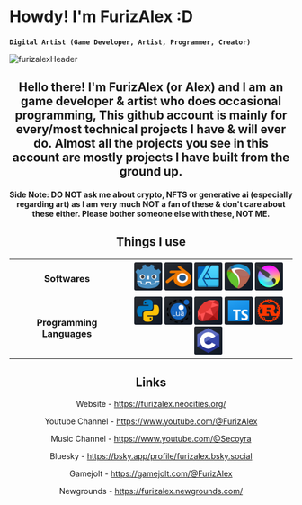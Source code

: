  # Howdy! I'm FurizAlex :D
**`Digital Artist (Game Developer, Artist, Programmer, Creator)`**

  ![furizalexHeader](https://github.com/user-attachments/assets/baee14b3-a42e-469a-8cdc-3eff1ffb129a)
<div style="text-align: center;">
 <h2>
  Hello there! I'm FurizAlex (or Alex) and I am an game developer & artist who does occasional programming,
  This github account is mainly for every/most technical projects I have & will ever do.
  Almost all the projects you see in this account are mostly projects I have built from the ground up.
</h2>
<h4>
  Side Note: DO NOT ask me about crypto, NFTS or generative ai (especially regarding art) as I am very much NOT a fan of these
  & don't care about these either. Please bother someone else with these, NOT ME.
</h4>
 
## Things I use
 
<table>
 <tr><td><h3>Softwares</h3></td><td>
  <span title="Godot">
   <img src='github_godotIcon.png' width="50">
  </span> <span title="Blender">
   <img src='github_blenderIcon.png' width="50">
  </span> <span title="Affinity Designer">
   <img src='github_affinitydesignerIcon.png' width="50">
  </span> <span title="Reaper">
   <img src='github_reaperIcon.png' width="50">
  </span> <span title="Krita.png">
   <img src='github_kritaIcon.png' width="50">
  </span>
 </td></tr>
 <tr><td><h3>Programming Languages</h3></td><td>
  <span title="Python">
   <img src='github_pythonIcon.png' width="50">
  </span> <span title="Lua">
   <img src='github_luaIcon.png' width="50">
  </span> <span title="Ruby">
   <img src='github_rubyIcon.png' width="50">
  </span> <span title="TypeScript">
   <img src='github_typescriptIcon.png' width="50">
  </span> <span title="Rust">
   <img src='github_rustIcon.png' width="50">
  </span> <span title="C">
   <img src='github_cIcon.png' width="50">
  </span>
 </td></tr>
 </table>
 
 ## Links
  Website - https://furizalex.neocities.org/
 
  Youtube Channel - https://www.youtube.com/@FurizAlex
 
  Music Channel - https://www.youtube.com/@Secoyra
 
  Bluesky - https://bsky.app/profile/furizalex.bsky.social
 
  Gamejolt - https://gamejolt.com/@FurizAlex
 
  Newgrounds - https://furizalex.newgrounds.com/
</div>
